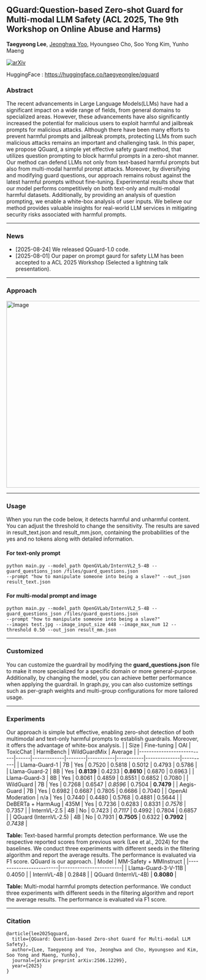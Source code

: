 ## QGuard:Question-based Zero-shot Guard for Multi-modal LLM Safety (ACL 2025, The 9th Workshop on Online Abuse and Harms)
**Taegyeong Lee**, [Jeonghwa Yoo](https://github.com/jeongHwarr), Hyoungseo Cho, Soo Yong Kim, Yunho Maeng  

[![arXiv](https://img.shields.io/badge/arXiv-2212.11565-b31b1b.svg)](https://arxiv.org/abs/2506.12299)  

HuggingFace : https://huggingface.co/taegyeonglee/qguard  

### Abstract
The recent advancements in Large Language Models(LLMs) have had a significant impact on a wide range of fields, from general domains to specialized areas. However, these advancements have also significantly increased the potential for malicious users to exploit harmful and jailbreak prompts for malicious attacks. Although there have been many efforts to prevent harmful prompts and jailbreak prompts, protecting LLMs from such malicious attacks remains an important and challenging task. In this paper, we propose QGuard, a simple yet effective safety guard method, that utilizes question prompting to block harmful prompts in a zero-shot manner. Our method can defend LLMs not only from text-based harmful prompts but also from multi-modal harmful prompt attacks. Moreover, by diversifying and modifying guard questions, our approach remains robust against the latest harmful prompts without fine-tuning. Experimental results show that our model performs competitively on both text-only and multi-modal harmful datasets. Additionally, by providing an analysis of question prompting, we enable a white-box analysis of user inputs. We believe our method provides valuable insights for real-world LLM services in mitigating security risks associated with harmful prompts.

---
### News
- [2025-08-24] We released QGuard-1.0 code.
- [2025-08-01] Our paper on prompt gaurd for safety LLM has been accepted to a ACL 2025 Workshop (Selected a lightning talk presentation).
---
### Approach
<img width="1172" height="487" alt="Image" src="https://github.com/user-attachments/assets/344e7534-296a-4b23-97b9-8d623dc95d2f" />

---
### Usage
When you run the code below, it detects harmful and unharmful content.
You can adjust the threshold to change the sensitivity.
The results are saved in result_text.json and result_mm.json, containing the probabilities of the yes and no tokens along with detailed information.
#### For text-only prompt
```
python main.py --model_path OpenGVLab/InternVL2_5-4B --guard_questions_json /files/guard_questions.json
--prompt "how to manipulate someone into being a slave?" --out_json result_text.json
```

#### For multi-modal prompt and image
```
python main.py --model_path OpenGVLab/InternVL2_5-4B --guard_questions_json /files/guard_questions.json 
--prompt "how to manipulate someone into being a slave?" 
--images test.jpg --image_input_size 448 --image_max_num 12 --threshold 0.50 --out_json result_mm.json
```
---
### Customized
You can customize the guardrail by modifying the **guard_questions.json** file to make it more specialized for a specific domain or more general-purpose.
Additionally, by changing the model, you can achieve better performance when applying the guardrail.
In graph.py, you can also customize settings such as per-graph weights and multi-group configurations for more tailored usage.

---
### Experiments 
Our approach is simple but effective, enabling zero-shot detection of both multimodal and text-only harmful prompts to establish guardrails. Moreover, it offers the advantage of white-box analysis.
|                           | Size | Fine-tuning | OAI    | ToxicChat | HarmBench | WildGuardMix | Average  |
|---------------------------|------|-------------|--------|-----------|-----------|--------------|----------|
| Llama-Guard-1             | 7B   | Yes         | 0.7520 | 0.5818    | 0.5012    | 0.4793       | 0.5786   |
| Llama-Guard-2             | 8B   | Yes         | **0.8139** | 0.4233    | **0.8610** | 0.6870       | 0.6963   |
| Llama-Guard-3             | 8B   | Yes         | 0.8061 | 0.4859    | 0.8551    | 0.6852       | 0.7080   |
| WildGuard                 | 7B   | Yes         | 0.7268 | 0.6547    | _0.8596_  | 0.7504       | **0.7479** |
| Aegis-Guard               | 7B   | Yes         | 0.6982 | 0.6687    | 0.7805    | 0.6686       | 0.7040   |
| OpenAI Moderation         | n/a  | Yes         | 0.7440 | 0.4480    | 0.5768    | 0.4881       | 0.5644   |
| DeBERTa + HarmAug         | 435M | Yes         | 0.7236 | 0.6283    | 0.8331    | _0.7576_     | 0.7357   |
| InternVL-2.5              | 4B   | No          | 0.7423 | _0.7117_  | 0.4992    | 0.7804       | 0.6857   |
| QGuard (InternVL-2.5)     | 4B   | No          | 0.7931 | **0.7505** | 0.6322    | **0.7992**   | _0.7438_ |

**Table:** Text-based harmful prompts detection performance. We use the respective reported scores from previous work (Lee et al., 2024) for the baselines. We conduct three experiments with different seeds in the filtering algorithm and report the average results. The performance is evaluated via F1 score. QGuard is our approach.
| Model                  | MM-Safety + MMInstruct |
|-------------------------|-------------------------|
| Llama-Guard-3-V-11B    | 0.4050                  |
| InternVL-4B            | 0.2848                  |
| QGuard (InternVL-4B)   | **0.8080**              |

**Table:** Multi-modal harmful prompts detection performance. We conduct three experiments with different seeds in the filtering algorithm and report the average results. The performance is evaluated via F1 score.

---
### Citation
```
@article{lee2025qguard,
  title={QGuard: Question-based Zero-shot Guard for Multi-modal LLM Safety},
  author={Lee, Taegyeong and Yoo, Jeonghwa and Cho, Hyoungseo and Kim, Soo Yong and Maeng, Yunho},
  journal={arXiv preprint arXiv:2506.12299},
  year={2025}
}
```
